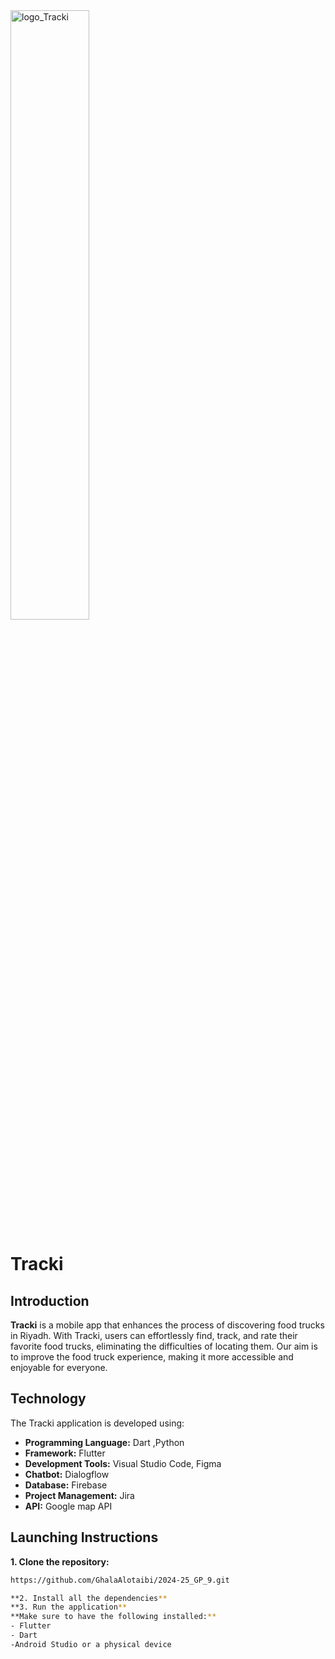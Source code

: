 <img src="https://github.com/user-attachments/assets/9fc2ac7d-6e12-4620-9a34-a560e4813f37" alt="logo_Tracki" style="width: 50%; height: auto;"/>

# Tracki
## Introduction

**Tracki** is a mobile app that enhances the process of discovering food trucks in Riyadh. With Tracki, users can effortlessly find, track, and rate their favorite food trucks, eliminating the difficulties of locating them. Our aim is to improve the food truck experience, making it more accessible and enjoyable for everyone.

## Technology

The Tracki application is developed using:
- **Programming Language:** Dart ,Python
- **Framework:** Flutter
- **Development Tools:** Visual Studio Code, Figma
- **Chatbot:** Dialogflow
- **Database:** Firebase
- **Project Management:** Jira
- **API:** Google map API
    

## Launching Instructions
**1. Clone the repository:**
```bash
https://github.com/GhalaAlotaibi/2024-25_GP_9.git

**2. Install all the dependencies**
**3. Run the application**
**Make sure to have the following installed:**
- Flutter 
- Dart 
-Android Studio or a physical device 
